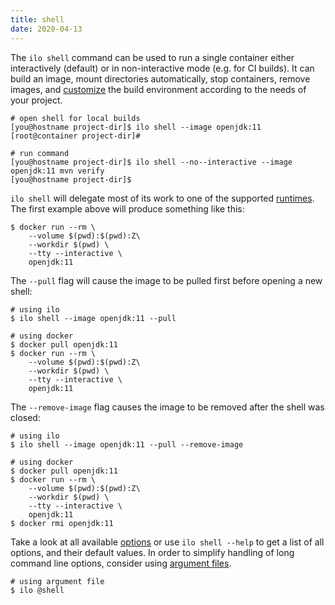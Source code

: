 ```yaml
---
title: shell
date: 2020-04-13
---
```


The `ilo shell` command can be used to run a single container either interactively (default) or in non-interactive mode (e.g. for CI builds). It can build an image, mount directories automatically, stop containers, remove images, and [customize](./customize-env) the build environment according to the needs of your project.

```shell script
# open shell for local builds
[you@hostname project-dir]$ ilo shell --image openjdk:11
[root@container project-dir]#

# run command
[you@hostname project-dir]$ ilo shell --no--interactive --image openjdk:11 mvn verify
[you@hostname project-dir]$ 
```

`ilo shell` will delegate most of its work to one of the supported [runtimes](./runtimes). The first example above will produce something like this:

```shell script
$ docker run --rm \
    --volume $(pwd):$(pwd):Z\
    --workdir $(pwd) \
    --tty --interactive \
    openjdk:11
```

The `--pull` flag will cause the image to be pulled first before opening a new shell:

```shell script
# using ilo
$ ilo shell --image openjdk:11 --pull

# using docker
$ docker pull openjdk:11
$ docker run --rm \
    --volume $(pwd):$(pwd):Z\
    --workdir $(pwd) \
    --tty --interactive \
    openjdk:11
```

The `--remove-image` flag causes the image to be removed after the shell was closed:

```shell script
# using ilo
$ ilo shell --image openjdk:11 --pull --remove-image

# using docker
$ docker pull openjdk:11
$ docker run --rm \
    --volume $(pwd):$(pwd):Z\
    --workdir $(pwd) \
    --tty --interactive \
    openjdk:11
$ docker rmi openjdk:11
```

Take a look at all available [options](./options) or use `ilo shell --help` to get a list of all options, and their default values. In order to simplify handling of long command line options, consider using [argument files](../usage/argument-files).

```shell script
# using argument file
$ ilo @shell
```
